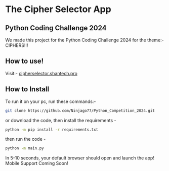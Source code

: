 # The Cipher Selector App
## Python Coding Challenge 2024
We made this project for the Python Coding Challenge 2024
for the theme:-   CIPHERS!!!
## How to use!
Visit:- [cipherselector.shantech.pro](https://cipherselector.shantech.pro)
## How to Install
To run it on your pc, run these commands:-
```bash
git clone https://github.com/Ninjago77/Python_Competition_2024.git
```
or download the code,
then install the requirements - 
```bash
python -m pip install -r requirements.txt
```
then run the code - 
```bash
python -m main.py
```
In 5-10 seconds, your default browser should open and launch the app!
Mobile Support Coming Soon!
